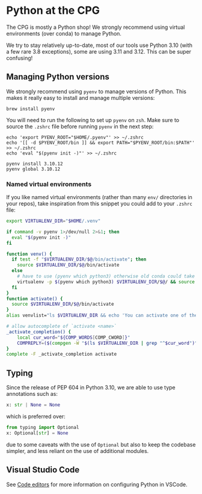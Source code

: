 # Python at the CPG

The CPG is mostly a Python shop! We strongly recommend using virtual environments (over conda) to manage Python.

We try to stay relatively up-to-date, most of our tools use Python 3.10 (with a few rare 3.8 exceptions), some are using 3.11 and 3.12. This can be super confusing!

## Managing Python versions

We strongly recommend using `pyenv` to manage versions of Python. This makes it really easy to install and manage multiple versions:

```shell
brew install pyenv
```

You will need to run the following to set up `pyenv` on `zsh`. Make sure to source the `.zshrc` file before running `pyenv` in the next step:

```shell
echo 'export PYENV_ROOT="$HOME/.pyenv"' >> ~/.zshrc
echo '[[ -d $PYENV_ROOT/bin ]] && export PATH="$PYENV_ROOT/bin:$PATH"' >> ~/.zshrc
echo 'eval "$(pyenv init -)"' >> ~/.zshrc
```

```shell
pyenv install 3.10.12
pyenv global 3.10.12
```

### Named virtual environments

If you like named virtual environments (rather than many `env/` directories in your repos), take inspiration from this snippet you could add to your `.zshrc` file:

```bash
export VIRTUALENV_DIR="$HOME/.venv"

if command -v pyenv 1>/dev/null 2>&1; then
  eval "$(pyenv init -)"
fi

function venv() {
  if test -f "$VIRTUALENV_DIR/$@/bin/activate"; then
    source $VIRTUALENV_DIR/$@/bin/activate
  else
    # have to use (pyenv which python3) otherwise old conda could take over
    virtualenv -p $(pyenv which python3) $VIRTUALENV_DIR/$@/ && source $VIRTUALENV_DIR/$@/bin/activate
  fi
}
function activate() {
  source $VIRTUALENV_DIR/$@/bin/activate
}
alias venvlist="ls $VIRTUALENV_DIR && echo 'You can activate one of these virtualenvs with: activate <env>'"

# allow autocomplete of `activate <name>`
_activate_completion() {
    local cur_word="${COMP_WORDS[COMP_CWORD]}"
    COMPREPLY=($(compgen -W "$(ls $VIRTUALENV_DIR | grep "^$cur_word")" -- "$cur_word"))
}
complete -F _activate_completion activate
```

## Typing

Since the release of PEP 604 in Python 3.10, we are able to use type annotations such as:

```python
x: str | None = None
```

which is preferred over:

```python
from typing import Optional
x: Optional[str] = None
```

due to some caveats with the use of `Optional` but also to keep the codebase simpler, and less reliant on the use of additional modules.

## Visual Studio Code

See [Code editors](code_editors.md) for more information on configuring Python in VSCode.
